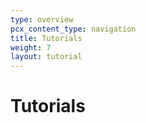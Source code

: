 ```yaml
---
type: overview
pcx_content_type: navigation
title: Tutorials
weight: 7
layout: tutorial
---
```


# Tutorials
